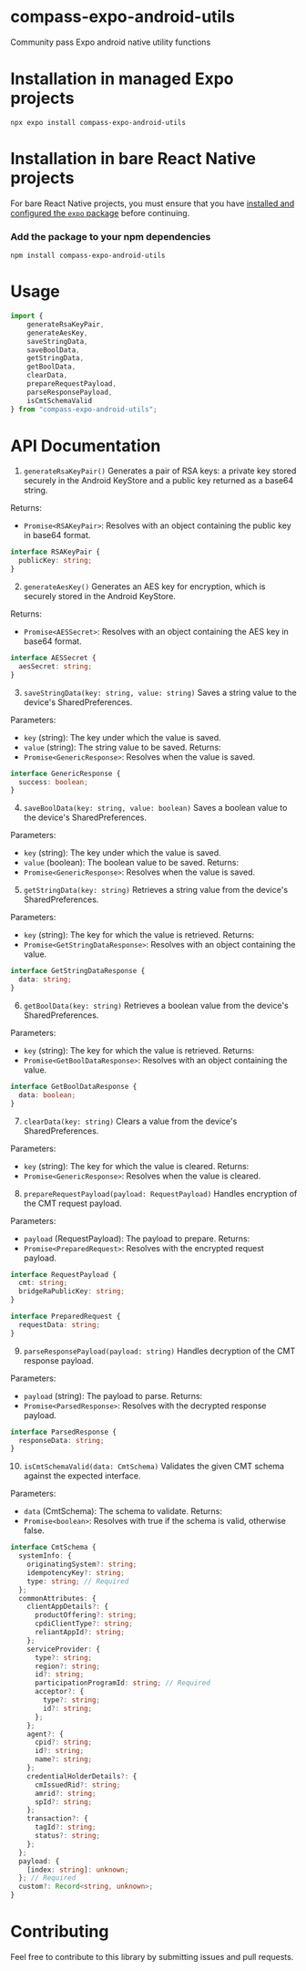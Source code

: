 # compass-expo-android-utils

Community pass Expo android native utility functions

# Installation in managed Expo projects

```
npx expo install compass-expo-android-utils
```

# Installation in bare React Native projects

For bare React Native projects, you must ensure that you have [installed and configured the `expo` package](https://docs.expo.dev/bare/installing-expo-modules/) before continuing.

### Add the package to your npm dependencies

```
npm install compass-expo-android-utils
```
# Usage
```ts
import {
    generateRsaKeyPair,
    generateAesKey,
    saveStringData,
    saveBoolData,
    getStringData,
    getBoolData,
    clearData,
    prepareRequestPayload,
    parseResponsePayload,
    isCmtSchemaValid
} from "compass-expo-android-utils";
```

# API Documentation

1. `generateRsaKeyPair()`
   Generates a pair of RSA keys: a private key stored securely in the Android KeyStore and a public key returned as a base64 string.

Returns:

- `Promise<RSAKeyPair>`: Resolves with an object containing the public key in base64 format.

```ts
interface RSAKeyPair {
  publicKey: string;
}
```

2. `generateAesKey()`
   Generates an AES key for encryption, which is securely stored in the Android KeyStore.

Returns:

- `Promise<AESSecret>`: Resolves with an object containing the AES key in base64 format.

```ts
interface AESSecret {
  aesSecret: string;
}
```

3. `saveStringData(key: string, value: string)`
   Saves a string value to the device's SharedPreferences.

Parameters:

- `key` (string): The key under which the value is saved.
- `value` (string): The string value to be saved.
  Returns:
- `Promise<GenericResponse>`: Resolves when the value is saved.

```ts
interface GenericResponse {
  success: boolean;
}
```

4. `saveBoolData(key: string, value: boolean)`
   Saves a boolean value to the device's SharedPreferences.

Parameters:

- `key` (string): The key under which the value is saved.
- `value` (boolean): The boolean value to be saved.
  Returns:
- `Promise<GenericResponse>`: Resolves when the value is saved.

5. `getStringData(key: string)`
   Retrieves a string value from the device's SharedPreferences.

Parameters:

- `key` (string): The key for which the value is retrieved.
  Returns:
- `Promise<GetStringDataResponse>`: Resolves with an object containing the value.

```ts
interface GetStringDataResponse {
  data: string;
}
```

6. `getBoolData(key: string)`
   Retrieves a boolean value from the device's SharedPreferences.

Parameters:

- `key` (string): The key for which the value is retrieved.
  Returns:
- `Promise<GetBoolDataResponse>`: Resolves with an object containing the value.

```ts
interface GetBoolDataResponse {
  data: boolean;
}
```

7. `clearData(key: string)`
   Clears a value from the device's SharedPreferences.

Parameters:

- `key` (string): The key for which the value is cleared.
  Returns:
- `Promise<GenericResponse>`: Resolves when the value is cleared.

8. `prepareRequestPayload(payload: RequestPayload)`
   Handles encryption of the CMT request payload.

Parameters:
- `payload` (RequestPayload): The payload to prepare.
Returns:
- `Promise<PreparedRequest>`: Resolves with the encrypted request payload.

```ts
interface RequestPayload {
  cmt: string;
  bridgeRaPublicKey: string;
}

interface PreparedRequest {
  requestData: string;
}
```

9. `parseResponsePayload(payload: string)`
   Handles decryption of the CMT response payload.

Parameters:

- `payload` (string): The payload to parse.
  Returns:
- `Promise<ParsedResponse>`: Resolves with the decrypted response payload.

```ts
interface ParsedResponse {
  responseData: string;
}
```

10. `isCmtSchemaValid(data: CmtSchema)`
    Validates the given CMT schema against the expected interface.

Parameters:

- `data` (CmtSchema): The schema to validate.
  Returns:
- `Promise<boolean>`: Resolves with true if the schema is valid, otherwise false.

```ts
interface CmtSchema {
  systemInfo: {
    originatingSystem?: string;
    idempotencyKey?: string;
    type: string; // Required
  };
  commonAttributes: {
    clientAppDetails?: {
      productOffering?: string;
      cpdiClientType?: string;
      reliantAppId?: string;
    };
    serviceProvider: {
      type?: string;
      region?: string;
      id?: string;
      participationProgramId: string; // Required
      acceptor?: {
        type?: string;
        id?: string;
      };
    };
    agent?: {
      cpid?: string;
      id?: string;
      name?: string;
    };
    credentialHolderDetails?: {
      cmIssuedRid?: string;
      amrid?: string;
      spId?: string;
    };
    transaction?: {
      tagId?: string;
      status?: string;
    };
  };
  payload: {
    [index: string]: unknown;
  }; // Required
  custom?: Record<string, unknown>;
}
```

# Contributing

Feel free to contribute to this library by submitting issues and pull requests.
